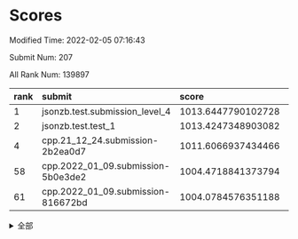 # Scores

Modified Time: 2022-02-05 07:16:43

Submit Num: 207

All Rank Num: 139897

| rank |               submit               |       score        |       sigma        | pk_num |
| :--- | :--------------------------------- | :----------------- | :----------------- | :----- |
| 1    | jsonzb.test.submission_level_4     | 1013.6447790102728 | 0.7892649828979262 | 2702   |
| 2    | jsonzb.test.test_1                 | 1013.4247348903082 | 0.8072013954046362 | 2707   |
| 4    | cpp.21_12_24.submission-2b2ea0d7   | 1011.6066937434466 | 0.7640985074672672 | 2698   |
| 58   | cpp.2022_01_09.submission-5b0e3de2 | 1004.4718841373794 | 0.7128843824805027 | 2704   |
| 61   | cpp.2022_01_09.submission-816672bd | 1004.0784576351188 | 0.7110697288760311 | 2701   |


<details>
<summary>全部</summary>

| rank |                 submit                 |       score        |       sigma        | pk_num |
| :--- | :------------------------------------- | :----------------- | :----------------- | :----- |
| 1    | jsonzb.test.submission_level_4         | 1013.6447790102728 | 0.7892649828979262 | 2702   |
| 2    | jsonzb.test.test_1                     | 1013.4247348903082 | 0.8072013954046362 | 2707   |
| 3    | gobigger.level_3.submission_level_3_2  | 1012.3297629540656 | 0.7996540657966767 | 2702   |
| 4    | cpp.21_12_24.submission-2b2ea0d7       | 1011.6066937434466 | 0.7640985074672672 | 2698   |
| 5    | gobigger.level_3.submission_level_3_0  | 1011.5688757975747 | 0.7877075264208265 | 2705   |
| 6    | gobigger.level_3.submission_level_3_45 | 1011.5541235470156 | 0.7701963364934465 | 2706   |
| 7    | gobigger.level_3.submission_level_3_39 | 1011.2553385208744 | 0.7679185837809192 | 2704   |
| 8    | gobigger.level_3.submission_level_3_24 | 1011.1995127523201 | 0.7650540433885973 | 2703   |
| 9    | gobigger.level_3.submission_level_3_1  | 1010.9927930563005 | 0.7945927184053065 | 2701   |
| 10   | gobigger.level_3.submission_level_3_26 | 1010.9852185418417 | 0.76859498652947   | 2703   |
| 11   | gobigger.level_3.submission_level_3_21 | 1010.9363762169755 | 0.7851303921820804 | 2703   |
| 12   | gobigger.level_3.submission_level_3_16 | 1010.8535850560891 | 0.7739585517922084 | 2704   |
| 13   | gobigger.level_3.submission_level_3_4  | 1010.475810142406  | 0.7596297278698299 | 2700   |
| 14   | gobigger.level_3.submission_level_3_8  | 1010.4431702474498 | 0.7700402442685361 | 2704   |
| 15   | gobigger.level_3.submission_level_3_11 | 1010.4366469963388 | 0.7650632907663486 | 2700   |
| 16   | gobigger.level_3.submission_level_3_20 | 1010.4240691151779 | 0.7733466121947249 | 2708   |
| 17   | gobigger.level_3.submission_level_3_34 | 1010.3149106575643 | 0.7498573386396649 | 2704   |
| 18   | gobigger.level_3.submission_level_3_43 | 1010.3035925092831 | 0.7668509901151142 | 2705   |
| 19   | gobigger.level_3.submission_level_3_35 | 1010.2690760236761 | 0.7728177167784938 | 2704   |
| 20   | gobigger.level_3.submission_level_3_6  | 1010.258839138015  | 0.7628253008051147 | 2699   |
| 21   | gobigger.level_3.submission_level_3_47 | 1010.2174148927894 | 0.7482378122279988 | 2703   |
| 22   | gobigger.level_3.submission_level_3_13 | 1010.1906095116105 | 0.7395151127351037 | 2698   |
| 23   | gobigger.level_3.submission_level_3_23 | 1010.1705624274367 | 0.7710779984300432 | 2701   |
| 24   | gobigger.level_3.submission_level_3_40 | 1010.1423108665488 | 0.7666763695056982 | 2705   |
| 25   | gobigger.level_3.submission_level_3_41 | 1010.0865345415056 | 0.7538067659651041 | 2705   |
| 26   | gobigger.level_3.submission_level_3_14 | 1009.9726403856813 | 0.766767185411557  | 2704   |
| 27   | gobigger.level_3.submission_level_3_46 | 1009.9651256509345 | 0.7705823924150327 | 2705   |
| 28   | gobigger.level_3.submission_level_3_31 | 1009.923661509694  | 0.7679263735741596 | 2700   |
| 29   | gobigger.level_3.submission_level_3_12 | 1009.8604539230478 | 0.7579752497264154 | 2702   |
| 30   | gobigger.level_3.submission_level_3_15 | 1009.7789011731105 | 0.7609757321579665 | 2701   |
| 31   | gobigger.level_3.submission_level_3_48 | 1009.6707116751088 | 0.7481286313016058 | 2703   |
| 32   | gobigger.level_3.submission_level_3_3  | 1009.6229826081241 | 0.7432210054811272 | 2703   |
| 33   | gobigger.level_3.submission_level_3_27 | 1009.5966212377459 | 0.7494382063298398 | 2706   |
| 34   | gobigger.level_3.submission_level_3_18 | 1009.5728971299081 | 0.758393042693597  | 2706   |
| 35   | gobigger.level_3.submission_level_3_25 | 1009.5681905301356 | 0.7637043372499094 | 2710   |
| 36   | gobigger.level_3.submission_level_3_37 | 1009.517972782737  | 0.7462716102764699 | 2702   |
| 37   | gobigger.level_3.submission_level_3_7  | 1009.4790438929481 | 0.7605089660391086 | 2701   |
| 38   | gobigger.level_3.submission_level_3_32 | 1009.4432136530963 | 0.7589302346521    | 2702   |
| 39   | gobigger.level_3.submission_level_3_5  | 1009.4243612298894 | 0.7423764712233217 | 2705   |
| 40   | gobigger.level_3.submission_level_3_17 | 1009.3815767897324 | 0.7664896643509164 | 2706   |
| 41   | gobigger.level_3.submission_level_3_9  | 1009.3121352736498 | 0.7575316836303325 | 2700   |
| 42   | gobigger.level_3.submission_level_3_36 | 1009.189078263055  | 0.7485588547558596 | 2704   |
| 43   | gobigger.level_3.submission_level_3_10 | 1009.1786990454729 | 0.7567346056568248 | 2701   |
| 44   | gobigger.level_3.submission_level_3_38 | 1009.0048535118275 | 0.7419858013879636 | 2707   |
| 45   | gobigger.level_3.submission_level_3_22 | 1008.98378469277   | 0.768947176883041  | 2695   |
| 46   | gobigger.level_3.submission_level_3_44 | 1008.9742945850904 | 0.77268778796288   | 2701   |
| 47   | gobigger.level_3.submission_level_3_19 | 1008.9344462572183 | 0.7262541161162515 | 2699   |
| 48   | gobigger.level_3.submission_level_3_30 | 1008.8734662321466 | 0.7625147037026607 | 2704   |
| 49   | gobigger.level_3.submission_level_3_29 | 1008.8567564884783 | 0.7485613564580016 | 2706   |
| 50   | gobigger.level_3.submission_level_3_42 | 1008.8155605356651 | 0.7481940495217824 | 2704   |
| 51   | gobigger.level_3.submission_level_3_49 | 1008.4394129864093 | 0.7370706816664215 | 2708   |
| 52   | gobigger.level_3.submission_level_3_33 | 1008.2716626019399 | 0.7422266250411087 | 2708   |
| 53   | gobigger.level_3.submission_level_3_28 | 1007.9264377010599 | 0.7374890448596221 | 2704   |
| 54   | gobigger.level_1.submission_level_1_16 | 1005.3844176080379 | 0.7164362355214282 | 2702   |
| 55   | gobigger.level_1.submission_level_1_15 | 1005.3106453545809 | 0.719848394686162  | 2705   |
| 56   | gobigger.level_1.submission_level_1_42 | 1004.8484580578053 | 0.7136173454667641 | 2697   |
| 57   | gobigger.level_1.submission_level_1_34 | 1004.7200592907105 | 0.7144048917746724 | 2702   |
| 58   | cpp.2022_01_09.submission-5b0e3de2     | 1004.4718841373794 | 0.7128843824805027 | 2704   |
| 59   | gobigger.level_1.submission_level_1_12 | 1004.3768678377306 | 0.7196379327244984 | 2708   |
| 60   | gobigger.level_1.submission_level_1_26 | 1004.1851646887203 | 0.7214036419254556 | 2708   |
| 61   | cpp.2022_01_09.submission-816672bd     | 1004.0784576351188 | 0.7110697288760311 | 2701   |
| 62   | gobigger.level_1.submission_level_1_47 | 1004.0515141893555 | 0.7156342131858924 | 2704   |
| 63   | gobigger.level_1.submission_level_1_43 | 1004.0090284507172 | 0.7249986138801808 | 2703   |
| 64   | gobigger.level_1.submission_level_1_1  | 1003.9880655705455 | 0.7268520316642088 | 2701   |
| 65   | gobigger.level_1.submission_level_1_41 | 1003.8173620457874 | 0.7229651562660422 | 2706   |
| 66   | gobigger.level_1.submission_level_1_35 | 1003.7854240755408 | 0.721848345194927  | 2705   |
| 67   | gobigger.level_1.submission_level_1_36 | 1003.7261823429433 | 0.7196666045555736 | 2702   |
| 68   | gobigger.level_1.submission_level_1_32 | 1003.6829201345923 | 0.7243291613193633 | 2700   |
| 69   | gobigger.level_1.submission_level_1_39 | 1003.4937400800256 | 0.7163623934343872 | 2701   |
| 70   | gobigger.level_1.submission_level_1_23 | 1003.4840082367356 | 0.713360516094722  | 2708   |
| 71   | gobigger.level_1.submission_level_1_18 | 1003.479321670097  | 0.722012100396659  | 2705   |
| 72   | gobigger.level_1.submission_level_1_5  | 1003.4212971465923 | 0.7170398823755735 | 2703   |
| 73   | gobigger.level_1.submission_level_1_49 | 1003.3839183414283 | 0.7241917132912047 | 2702   |
| 74   | gobigger.level_1.submission_level_1_9  | 1003.3728430474138 | 0.7053175333950275 | 2705   |
| 75   | gobigger.level_1.submission_level_1_11 | 1003.3561088846809 | 0.7204942708525959 | 2702   |
| 76   | gobigger.level_1.submission_level_1_44 | 1003.3344813974941 | 0.7188208918059299 | 2701   |
| 77   | gobigger.level_1.submission_level_1_25 | 1003.3198541154453 | 0.7223526240710363 | 2705   |
| 78   | gobigger.level_1.submission_level_1_13 | 1003.2626869143467 | 0.7245031227606231 | 2709   |
| 79   | gobigger.level_1.submission_level_1_10 | 1003.2338823828977 | 0.7069256143684146 | 2703   |
| 80   | gobigger.level_1.submission_level_1_21 | 1003.2221338095385 | 0.7080577458978595 | 2702   |
| 81   | gobigger.level_1.submission_level_1_28 | 1003.1961324519731 | 0.7175899477775848 | 2700   |
| 82   | gobigger.level_1.submission_level_1_24 | 1003.0853966885761 | 0.7248171843266749 | 2701   |
| 83   | gobigger.level_1.submission_level_1_46 | 1003.0260992651678 | 0.7206027085758259 | 2698   |
| 84   | gobigger.level_1.submission_level_1_20 | 1002.8748537700252 | 0.7182696015537694 | 2704   |
| 85   | gobigger.level_1.submission_level_1_22 | 1002.8727477702682 | 0.7120936220208364 | 2704   |
| 86   | gobigger.level_1.submission_level_1_45 | 1002.8623223226272 | 0.71374401445025   | 2702   |
| 87   | gobigger.level_1.submission_level_1_0  | 1002.8072930148892 | 0.7052215684775848 | 2702   |
| 88   | gobigger.level_1.submission_level_1_7  | 1002.7490235067661 | 0.7064366490003874 | 2703   |
| 89   | gobigger.level_1.submission_level_1_40 | 1002.7112944655711 | 0.7238930662062958 | 2703   |
| 90   | gobigger.level_1.submission_level_1_2  | 1002.7090048710622 | 0.7110003300680783 | 2706   |
| 91   | gobigger.level_1.submission_level_1_27 | 1002.6955563332347 | 0.719692610582755  | 2701   |
| 92   | gobigger.level_1.submission_level_1_17 | 1002.6635003443657 | 0.7052649231782909 | 2699   |
| 93   | gobigger.level_1.submission_level_1_30 | 1002.6241358246979 | 0.7174681847707258 | 2695   |
| 94   | gobigger.level_1.submission_level_1_4  | 1002.5765953334194 | 0.71593781058621   | 2702   |
| 95   | gobigger.level_1.submission_level_1_6  | 1002.5225034288477 | 0.7145542759287526 | 2704   |
| 96   | gobigger.level_1.submission_level_1_33 | 1002.5149017077928 | 0.713736232189353  | 2703   |
| 97   | gobigger.level_1.submission_level_1_48 | 1002.497391973713  | 0.7001981707132271 | 2702   |
| 98   | gobigger.level_1.submission_level_1_19 | 1002.4825046652636 | 0.7113550056005519 | 2708   |
| 99   | gobigger.level_1.submission_level_1_3  | 1002.4736549858698 | 0.7143316032920257 | 2703   |
| 100  | gobigger.level_1.submission_level_1_37 | 1002.3993675123374 | 0.719713694917599  | 2701   |
| 101  | gobigger.level_1.submission_level_1_31 | 1002.3565978028456 | 0.7114848331503758 | 2706   |
| 102  | gobigger.level_1.submission_level_1_8  | 1002.3421537670963 | 0.7132573861915821 | 2702   |
| 103  | gobigger.level_1.submission_level_1_14 | 1001.9512267825016 | 0.7185201079338553 | 2702   |
| 104  | gobigger.level_1.submission_level_1_29 | 1001.9055199659775 | 0.7200696178474729 | 2705   |
| 105  | gobigger.level_1.submission_level_1_38 | 1001.6734498504696 | 0.7283978079172155 | 2705   |
| 106  | gobigger.random.submission_random_23   | 997.3207909764865  | 0.7048037255321595 | 2702   |
| 107  | gobigger.random.submission_random_9    | 997.3193524043361  | 0.7106076131666426 | 2707   |
| 108  | gobigger.random.submission_random_47   | 997.1083896116473  | 0.7129424059092107 | 2700   |
| 109  | gobigger.random.submission_random_43   | 996.969464948908   | 0.7008015351211312 | 2704   |
| 110  | gobigger.random.submission_random_19   | 996.9425576175298  | 0.7063571576368747 | 2701   |
| 111  | gobigger.random.submission_random_1    | 996.800761499582   | 0.7211274789005246 | 2701   |
| 112  | gobigger.random.submission_random_38   | 996.7623038070805  | 0.7134835251099734 | 2703   |
| 113  | gobigger.random.submission_random_31   | 996.732452347826   | 0.70202900067837   | 2698   |
| 114  | gobigger.random.submission_random_5    | 996.6300087465062  | 0.6986375641025243 | 2700   |
| 115  | gobigger.random.submission_random_15   | 996.6205522528088  | 0.717363656480252  | 2706   |
| 116  | gobigger.random.submission_random_21   | 996.5833567346419  | 0.7013967039851896 | 2706   |
| 117  | gobigger.random.submission_random_48   | 996.4711856768748  | 0.7002349371506894 | 2702   |
| 118  | gobigger.random.submission_random_16   | 996.3220103174364  | 0.7130533148958638 | 2702   |
| 119  | gobigger.random.submission_random_7    | 996.3093303764638  | 0.709494073782522  | 2703   |
| 120  | gobigger.random.submission_random_11   | 996.3047597713016  | 0.7328226611843485 | 2702   |
| 121  | gobigger.random.submission_random_30   | 996.2677609084985  | 0.7010569305359243 | 2702   |
| 122  | gobigger.random.submission_random_40   | 996.2152123838412  | 0.7164548021254444 | 2701   |
| 123  | gobigger.random.submission_random_20   | 996.2032004156871  | 0.7138138133316789 | 2703   |
| 124  | gobigger.random.submission_random_37   | 996.1556951159829  | 0.7096598474269313 | 2704   |
| 125  | gobigger.random.submission_random_14   | 996.0934869241105  | 0.7096627707763686 | 2704   |
| 126  | gobigger.random.submission_random_45   | 996.0713547473077  | 0.7063312259140914 | 2702   |
| 127  | gobigger.random.submission_random_32   | 996.0679463567252  | 0.7013795504238276 | 2701   |
| 128  | gobigger.random.submission_random_27   | 996.0231475070879  | 0.7171885514061387 | 2703   |
| 129  | gobigger.random.submission_random_44   | 995.9278932039939  | 0.7062296432587626 | 2706   |
| 130  | gobigger.random.submission_random_3    | 995.8883703919593  | 0.7069964055011972 | 2707   |
| 131  | gobigger.random.submission_random_49   | 995.8839510252491  | 0.7152560798322017 | 2705   |
| 132  | gobigger.random.submission_random_36   | 995.8503219001851  | 0.736998240367055  | 2698   |
| 133  | gobigger.random.submission_random_41   | 995.8374007004124  | 0.7112384464338449 | 2704   |
| 134  | gobigger.random.submission_random_2    | 995.821426367207   | 0.7122618471711025 | 2696   |
| 135  | gobigger.random.submission_random_12   | 995.7760058766848  | 0.6936512620702091 | 2699   |
| 136  | gobigger.random.submission_random_18   | 995.7382391772649  | 0.7136239237590108 | 2705   |
| 137  | gobigger.random.submission_random_24   | 995.7077283843724  | 0.6962581488139499 | 2702   |
| 138  | gobigger.random.submission_random_46   | 995.6433715786301  | 0.7101577673137882 | 2701   |
| 139  | gobigger.random.submission_random_6    | 995.6009341738719  | 0.7087400839225092 | 2702   |
| 140  | gobigger.random.submission_random_29   | 995.5806810786753  | 0.7140124506108109 | 2705   |
| 141  | gobigger.random.submission_random_28   | 995.5347810565509  | 0.7014684292246032 | 2703   |
| 142  | gobigger.random.submission_random_35   | 995.5064577187703  | 0.7156016745225062 | 2705   |
| 143  | gobigger.random.submission_random_17   | 995.5035555651036  | 0.7150703914013925 | 2706   |
| 144  | gobigger.random.submission_random_10   | 995.4876798345192  | 0.7205270513806792 | 2702   |
| 145  | gobigger.random.submission_random_13   | 995.4725862036     | 0.6979798666927951 | 2711   |
| 146  | gobigger.random.submission_random_25   | 995.4063055010996  | 0.7169410706026003 | 2709   |
| 147  | gobigger.random.submission_random_4    | 995.380509217826   | 0.7254467546542882 | 2708   |
| 148  | gobigger.random.submission_random_42   | 995.3511751492752  | 0.712502756569835  | 2708   |
| 149  | gobigger.random.submission_random_8    | 995.20755811784    | 0.7128791232780867 | 2705   |
| 150  | gobigger.random.submission_random_34   | 995.1798264563107  | 0.7230752216304698 | 2702   |
| 151  | gobigger.random.submission_random_26   | 995.0692124035237  | 0.7071709271374479 | 2709   |
| 152  | gobigger.random.submission_random_33   | 994.9432232236935  | 0.7076290014246814 | 2701   |
| 153  | gobigger.random.submission_random_39   | 994.9373953756806  | 0.7135457198684951 | 2705   |
| 154  | gobigger.random.submission_random_22   | 994.8044870039455  | 0.7091177015818036 | 2702   |
| 155  | gobigger.level_2.submission_level_2_20 | 994.1863685112462  | 0.7348660892567145 | 2701   |
| 156  | gobigger.level_2.submission_level_2_34 | 994.0912550877501  | 0.7250034867458756 | 2705   |
| 157  | gobigger.level_2.submission_level_2_14 | 993.8275181562718  | 0.7377106983640745 | 2706   |
| 158  | gobigger.level_2.submission_level_2_37 | 993.6949452485092  | 0.7248445798260176 | 2703   |
| 159  | gobigger.random.submission_random_0    | 993.6866163044278  | 0.7191608004678548 | 2706   |
| 160  | gobigger.level_2.submission_level_2_12 | 993.6113522229346  | 0.7286064843466417 | 2706   |
| 161  | gobigger.level_2.submission_level_2_33 | 993.2301224253832  | 0.7488489080398124 | 2707   |
| 162  | gobigger.level_2.submission_level_2_47 | 993.1784627234714  | 0.7418764229052924 | 2705   |
| 163  | gobigger.level_2.submission_level_2_8  | 993.1358223979861  | 0.7337025742708849 | 2705   |
| 164  | gobigger.level_2.submission_level_2_38 | 993.0022726790801  | 0.7584818670596747 | 2701   |
| 165  | gobigger.level_2.submission_level_2_22 | 992.9312879914717  | 0.7351497511372658 | 2706   |
| 166  | gobigger.level_2.submission_level_2_21 | 992.9287649248387  | 0.7324407380171637 | 2706   |
| 167  | gobigger.level_2.submission_level_2_36 | 992.871911028622   | 0.7346608800985494 | 2709   |
| 168  | gobigger.level_2.submission_level_2_31 | 992.7698692876271  | 0.7316829180269997 | 2703   |
| 169  | gobigger.level_2.submission_level_2_23 | 992.7218538805118  | 0.7303124878286629 | 2707   |
| 170  | gobigger.level_2.submission_level_2_42 | 992.6589404168471  | 0.7515327298427952 | 2705   |
| 171  | gobigger.level_2.submission_level_2_44 | 992.633411991755   | 0.7427790364942121 | 2701   |
| 172  | gobigger.level_2.submission_level_2_3  | 992.6230540767692  | 0.7293779397690671 | 2705   |
| 173  | gobigger.level_2.submission_level_2_30 | 992.6085486986098  | 0.7279885337766675 | 2704   |
| 174  | gobigger.level_2.submission_level_2_25 | 992.460811862006   | 0.7337684534387546 | 2706   |
| 175  | gobigger.level_2.submission_level_2_40 | 992.4341846770193  | 0.7375511813355241 | 2698   |
| 176  | gobigger.level_2.submission_level_2_9  | 992.392445899681   | 0.7531154339487997 | 2703   |
| 177  | gobigger.level_2.submission_level_2_35 | 992.2401751902419  | 0.7288778803160733 | 2702   |
| 178  | gobigger.level_2.submission_level_2_15 | 992.2247470752562  | 0.7342802634436603 | 2706   |
| 179  | gobigger.level_2.submission_level_2_27 | 992.1874045738408  | 0.743514562918954  | 2699   |
| 180  | gobigger.level_2.submission_level_2_49 | 992.1773254113416  | 0.7527719714130211 | 2703   |
| 181  | gobigger.level_2.submission_level_2_26 | 992.1495908425339  | 0.7540439056876368 | 2710   |
| 182  | gobigger.level_2.submission_level_2_7  | 992.100984878122   | 0.7451665842092957 | 2697   |
| 183  | gobigger.level_2.submission_level_2_43 | 991.9945104875718  | 0.7433435737284461 | 2702   |
| 184  | gobigger.level_2.submission_level_2_1  | 991.9465424923143  | 0.7348950585876062 | 2702   |
| 185  | gobigger.level_2.submission_level_2_19 | 991.9432237717643  | 0.7369023530669176 | 2707   |
| 186  | gobigger.level_2.submission_level_2_48 | 991.9413333122261  | 0.7518480821320456 | 2702   |
| 187  | gobigger.level_2.submission_level_2_0  | 991.897122920045   | 0.7564071044687184 | 2697   |
| 188  | gobigger.level_2.submission_level_2_4  | 991.8151351972645  | 0.7498185718840983 | 2705   |
| 189  | gobigger.level_2.submission_level_2_17 | 991.7234699183069  | 0.740640094318162  | 2702   |
| 190  | gobigger.level_2.submission_level_2_32 | 991.7128584513416  | 0.7474048302018803 | 2703   |
| 191  | gobigger.level_2.submission_level_2_13 | 991.6806277753053  | 0.733225758810487  | 2707   |
| 192  | gobigger.level_2.submission_level_2_18 | 991.6531866339045  | 0.7508588194337928 | 2707   |
| 193  | gobigger.level_2.submission_level_2_39 | 991.4826774233409  | 0.7243824372486121 | 2702   |
| 194  | gobigger.level_2.submission_level_2_45 | 991.4692693488956  | 0.7553308160988181 | 2704   |
| 195  | gobigger.level_2.submission_level_2_46 | 991.3505604438839  | 0.7466739974288467 | 2703   |
| 196  | gobigger.level_2.submission_level_2_2  | 991.3346310955103  | 0.7540524070515089 | 2700   |
| 197  | gobigger.level_2.submission_level_2_10 | 991.2473101002881  | 0.7493380500871695 | 2701   |
| 198  | gobigger.level_2.submission_level_2_11 | 991.0361602878193  | 0.7738153862414265 | 2707   |
| 199  | gobigger.level_2.submission_level_2_5  | 991.031736509434   | 0.7527438574697228 | 2700   |
| 200  | gobigger.level_2.submission_level_2_6  | 990.9163578340655  | 0.7555439565923455 | 2704   |
| 201  | gobigger.level_2.submission_level_2_16 | 990.8678777850196  | 0.7714864246202863 | 2705   |
| 202  | gobigger.level_2.submission_level_2_24 | 990.6356769685468  | 0.7728461282622092 | 2707   |
| 203  | gobigger.level_2.submission_level_2_29 | 990.5007449062341  | 0.7609924282850532 | 2706   |
| 204  | gobigger.level_2.submission_level_2_28 | 989.9593168691484  | 0.7588005291622291 | 2706   |
| 205  | gobigger.level_2.submission_level_2_41 | 988.9474070130772  | 0.7954096001686359 | 2702   |
| 206  | gobigger.none.submission_none_0        | 977.1702588691688  | 1.411170562050252  | 2701   |
| 207  | gobigger.none.submission_none_1        | 975.5949305970447  | 1.497099611332935  | 2705   |

</details>